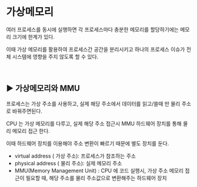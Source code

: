 # 가상메모리

여러 프로세스를 동시에 실행하면 각 프로세스마다 충분한 메모리를 할당하기에는 메모리 크기에 한계가 있다.  

이때 가상 메모리를 활용하여 프로세스간 공간을 분리시키고 하나의 프로세스 이슈가 전체 시스템에 영향을 주지 않도록 할 수 있다.  

<br>


## :arrow_forward: 가상메모리와 MMU

프로세스는 가상 주소를 사용하고, 실제 해당 주소에서 데이터를 읽고/쓸때 만 물리 주소로 바꿔주면된다.   

CPU 는 가상 메모리를 다루고, 실제 해당 주소 접근시 MMU 하드웨어 장치를 통해 물리 메모리 접근 한다.  

이때 하드웨어 장치를 이용해야 주소 변환이 빠르기 때문에 별도 장치를 둔다.  

- virtual address ( 가상 주소): 프로세스가 참조하는 주소
- physical address ( 물리 주소): 실제 메모리 주소
- MMU(Memory Management Unit) : CPU 에 코드 실행시, 가상 주소 메모리 접근이 필요할 때, 해당 주소를 물리 주소값으로 변환해주는 하드웨어 장치